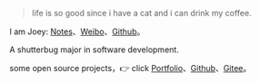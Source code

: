> life is so good
> since i have a cat
> and i can drink my coffee.

I am Joey: [Notes](https://notes.miaowu.org)、[Weibo](weibo.com/desiver)、[Github](http://github.com/oiahoon)。

A shutterbug major in software development.

some open source projects，👉 click [Portfolio](/portfolio)、[Github](http://github.com/oiahoon)、[Gitee](https://gitee.com/onice)。 

